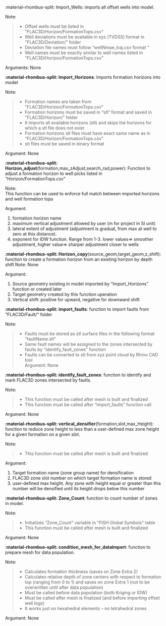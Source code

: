 :material-rhombus-split: Import_Wells: imports all offset wells into model. 

Note:  

>- Offset wells must be listed in "FLAC3D/Horizon/FormationTops.csv" 
>- Well deviations must be available in xyz (TVDSS) format in "FLAC3D/Deviation/” folder  
>- Deviation file names must follow “wellNmae_traj.csv format “ 
>- Well names must be exactly similar to well names listed in "FLAC3D/Horizon/FormationTops.csv" 

Arguments: None 

**:material-rhombus-split: Import_Horizons**: Imports formation horizons into model 

Note:  

>- Formation names are taken from "FLAC3D/Horizon/FormationTops.csv" 
>- Formation horizons must be saved in “stl” format and saved in "FLAC3D/Horizon/” folder 
>- It imports all available horizons (stl) and skips the horizons for which a stl file does not exist 
>- Formation horizons stl files must have exact same name as in "FLAC3D/Horizon/FormationTops.csv" 
>- stl files must be saved in binary format

Argument: None 


**:material-rhombus-split: Horizon_adjust**(formation,max_zAdjust,search_rad,power): Function to adjust a formation horizon to 
well picks listed in "Horizon/FormationTops.csv" 

Note:  
This function can be used to enforce full match between imported horizons and well formation tops  

Argument: 

1. formation horizon name 
2. maximum vertical adjustment allowed by user (m for project in SI unit) 
3. lateral extent of adjustment (adjustment is gradual, from max at well to zero at this distance).  
4. exponent for IDW function. Range from 1-3. lower values=> smoother adjustment, higher value=> 
sharper adjustment closer to wells 

**:material-rhombus-split: Horizon_copy**(source_geom,target_geom,z_shift): function to create a formation horizon from an 
existing horizon by depth shift 
Note: None

Argument:  

1. Source geometry existing in model imported by “Import_Horizons” function or created later 
2. Target geometry created by this function uperation 
3. Vertical shift: positive for upward, negative for downward shift  



**:material-rhombus-split: import_faults**: function to import faults from "FLAC3D/Fault/” folder 

Note:  
>- Faults must be stored as stl surface files in the following format “faultName.stl” 
>- Same fault names will be assigned to the zones intersected by faults by “identify_fault_zones” function 
>- Faults can be converted to stl from xyz point cloud by Rhino CAD tool  
Argument: None  

**:material-rhombus-split: identify_fault_zones**: function to identify and mark FLAC3D zones intersected by faults.  

Note:  
>- This function must be called after mesh is built and finalized  
>- This function must be called after “import_faults” function call 

Argument: None 


**:material-rhombus-split: vertical_densifier**(formation,slot,max_Height): function to reduce zone height to less than a user-defined 
max zone height for a given formation on a given slot. 

Note:  
>- This function must be called after mesh is built and finalized 

Argument:

1. Target formation name (zone group name) for densification 
2. FLAC3D zone slot number on which target formation name is stored 
3. user-defined max height. Any zone with height equal or greater than this number will be densified until 
its height drops below this number 

**:material-rhombus-split: Zone_Count**: function to count number of zones in model. 

Note:  
>- Initializes “Zone_Count” variable in "FISH Global Symbols" table 
>- This function must be called after mesh is built and finalized 

Argument: None 



**:material-rhombus-split: condition_mesh_for_dataImport**: function to prepare mesh for data population.  

Note: 

>- Calculates formation thickness (saves on Zone Extra 2) 
>-  Calculates relative depth of zone centers with respect to formation top (ranging from 0 to 1) and saves 
on zone Extra 1 (not to be overwritten until after data population) 
>- Must be called before data population (both Kriging or IDW) 
>- Must be called after mesh is finalized (and before importing offset well logs) 
>- It works just on hexahedral elements – no tetrahedral zones 

Argument: None